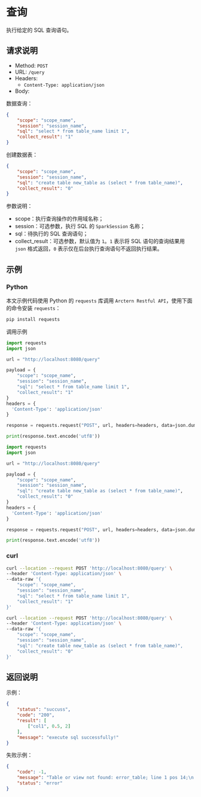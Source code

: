 # 查询

执行给定的 SQL 查询语句。

## 请求说明

- Method: `POST`
- URL: `/query`
- Headers:
    - `Content-Type: application/json`
- Body:

数据查询：

```json
{
    "scope": "scope_name",
    "session": "session_name",
    "sql": "select * from table_name limit 1",
    "collect_result": "1"
}
```

创建数据表：

```json
{
    "scope": "scope_name",
    "session": "session_name",
    "sql": "create table new_table as (select * from table_name)",
    "collect_result": "0"
}
```

参数说明：

- scope：执行查询操作的作用域名称；
- session：可选参数，执行 SQL 的 `SparkSession` 名称；
- sql：待执行的 SQL 查询语句；
- collect_result：可选参数，默认值为 `1`。`1` 表示将 SQL 语句的查询结果用 `json` 格式返回，`0` 表示仅在后台执行查询语句不返回执行结果。

## 示例

### Python

本文示例代码使用 Python 的 `requests` 库调用 `Arctern Restful API`，使用下面的命令安装 `requests`：

```bash
pip install requests
```

调用示例

```python
import requests
import json

url = "http://localhost:8080/query"

payload = {
    "scope": "scope_name",
    "session": "session_name",
    "sql": "select * from table_name limit 1",
    "collect_result": "1"
}
headers = {
  'Content-Type': 'application/json'
}

response = requests.request("POST", url, headers=headers, data=json.dumps(payload))

print(response.text.encode('utf8'))
```

```python
import requests
import json

url = "http://localhost:8080/query"

payload = {
    "scope": "scope_name",
    "session": "session_name",
    "sql": "create table new_table as (select * from table_name)",
    "collect_result": "0"
}
headers = {
  'Content-Type': 'application/json'
}

response = requests.request("POST", url, headers=headers, data=json.dumps(payload))

print(response.text.encode('utf8'))
```

### curl

```bash
curl --location --request POST 'http://localhost:8080/query' \
--header 'Content-Type: application/json' \
--data-raw '{
    "scope": "scope_name",
    "session": "session_name",
    "sql": "select * from table_name limit 1",
    "collect_result": "1"
}'
```

```bash
curl --location --request POST 'http://localhost:8080/query' \
--header 'Content-Type: application/json' \
--data-raw '{
    "scope": "scope_name",
    "session": "session_name",
    "sql": "create table new_table as (select * from table_name)",
    "collect_result": "0"
}'
```

## 返回说明

示例：

```json
{
    "status": "succuss",
    "code": "200",
    "result": [
        ["col1", 0.5, 2]
    ],
    "message": "execute sql successfully!"
}
```

失败示例：

```json
{
    "code": -1,
    "message": "Table or view not found: error_table; line 1 pos 14;\n'Project [*]\n+- 'UnresolvedRelation [error_table]\n",
    "status": "error"
}
```

